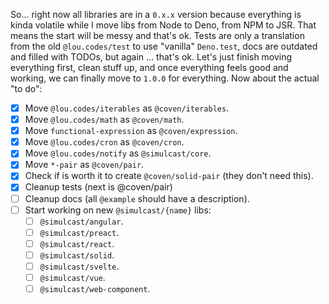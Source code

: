 So... right now all libraries are in a `0.x.x` version because everything is
kinda volatile while I move libs from Node to Deno, from NPM to JSR. That means
the start will be messy and that's ok. Tests are only a translation from the old
`@lou.codes/test` to use "vanilla" `Deno.test`, docs are outdated and filled
with TODOs, but again ... that's ok. Let's just finish moving everything first,
clean stuff up, and once everything feels good and working, we can finally move
to `1.0.0` for everything. Now about the actual "to do":

- [x] Move `@lou.codes/iterables` as `@coven/iterables`.
- [x] Move `@lou.codes/math` as `@coven/math`.
- [x] Move `functional-expression` as `@coven/expression`.
- [x] Move `@lou.codes/cron` as `@coven/cron`.
- [x] Move `@lou.codes/notify` as `@simulcast/core`.
- [x] Move `*-pair` as `@coven/pair`.
- [x] Check if is worth it to create `@coven/solid-pair` (they don't need this).
- [x] Cleanup tests (next is @coven/pair)
- [ ] Cleanup docs (all `@example` should have a description).
- [ ] Start working on new `@simulcast/{name}` libs:
  - [ ] `@simulcast/angular`.
  - [ ] `@simulcast/preact`.
  - [ ] `@simulcast/react`.
  - [ ] `@simulcast/solid`.
  - [ ] `@simulcast/svelte`.
  - [ ] `@simulcast/vue`.
  - [ ] `@simulcast/web-component`.
